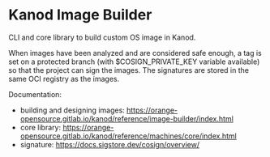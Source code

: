 # Kanod Image Builder

CLI and core library to build custom OS image in Kanod.

When images have been analyzed and are considered safe enough, a tag is set on a protected branch (with $COSIGN_PRIVATE_KEY variable available) so that the project can sign the images. The signatures are stored in the same OCI registry as the images.

Documentation:

* building and designing images: https://orange-opensource.gitlab.io/kanod/reference/image-builder/index.html
* core library: https://orange-opensource.gitlab.io/kanod/reference/machines/core/index.html
* signature: https://docs.sigstore.dev/cosign/overview/
